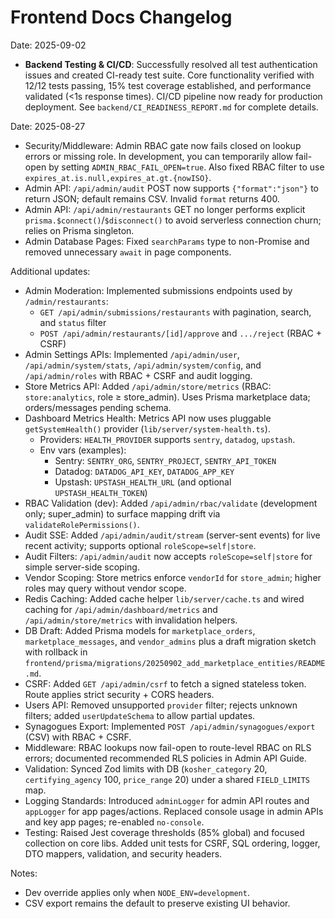 # Frontend Docs Changelog

Date: 2025-09-02

- **Backend Testing & CI/CD**: Successfully resolved all test authentication issues and created CI-ready test suite. Core functionality verified with 12/12 tests passing, 15% test coverage established, and performance validated (<1s response times). CI/CD pipeline now ready for production deployment. See `backend/CI_READINESS_REPORT.md` for complete details.

Date: 2025-08-27

- Security/Middleware: Admin RBAC gate now fails closed on lookup errors or missing role. In development, you can temporarily allow fail-open by setting `ADMIN_RBAC_FAIL_OPEN=true`. Also fixed RBAC filter to use `expires_at.is.null,expires_at.gt.{nowISO}`.
- Admin API: `/api/admin/audit` POST now supports `{"format":"json"}` to return JSON; default remains CSV. Invalid `format` returns 400.
- Admin API: `/api/admin/restaurants` GET no longer performs explicit `prisma.$connect()`/`$disconnect()` to avoid serverless connection churn; relies on Prisma singleton.
- Admin Database Pages: Fixed `searchParams` type to non-Promise and removed unnecessary `await` in page components.

Additional updates:
- Admin Moderation: Implemented submissions endpoints used by `/admin/restaurants`:
  - `GET /api/admin/submissions/restaurants` with pagination, search, and `status` filter
  - `POST /api/admin/restaurants/[id]/approve` and `.../reject` (RBAC + CSRF)
- Admin Settings APIs: Implemented `/api/admin/user`, `/api/admin/system/stats`, `/api/admin/system/config`, and `/api/admin/roles` with RBAC + CSRF and audit logging.
 - Store Metrics API: Added `/api/admin/store/metrics` (RBAC: `store:analytics`, role ≥ store_admin). Uses Prisma marketplace data; orders/messages pending schema.
 - Dashboard Metrics Health: Metrics API now uses pluggable `getSystemHealth()` provider (`lib/server/system-health.ts`).
    - Providers: `HEALTH_PROVIDER` supports `sentry`, `datadog`, `upstash`.
    - Env vars (examples):
      - Sentry: `SENTRY_ORG`, `SENTRY_PROJECT`, `SENTRY_API_TOKEN`
      - Datadog: `DATADOG_API_KEY`, `DATADOG_APP_KEY`
      - Upstash: `UPSTASH_HEALTH_URL` (and optional `UPSTASH_HEALTH_TOKEN`)
 - RBAC Validation (dev): Added `/api/admin/rbac/validate` (development only; super_admin) to surface mapping drift via `validateRolePermissions()`.
 - Audit SSE: Added `/api/admin/audit/stream` (server-sent events) for live recent activity; supports optional `roleScope=self|store`.
 - Audit Filters: `/api/admin/audit` now accepts `roleScope=self|store` for simple server-side scoping.
 - Vendor Scoping: Store metrics enforce `vendorId` for `store_admin`; higher roles may query without vendor scope.
 - Redis Caching: Added cache helper `lib/server/cache.ts` and wired caching for `/api/admin/dashboard/metrics` and `/api/admin/store/metrics` with invalidation helpers.
 - DB Draft: Added Prisma models for `marketplace_orders`, `marketplace_messages`, and `vendor_admins` plus a draft migration sketch with rollback in `frontend/prisma/migrations/20250902_add_marketplace_entities/README.md`.
- CSRF: Added `GET /api/admin/csrf` to fetch a signed stateless token. Route applies strict security + CORS headers.
- Users API: Removed unsupported `provider` filter; rejects unknown filters; added `userUpdateSchema` to allow partial updates.
- Synagogues Export: Implemented `POST /api/admin/synagogues/export` (CSV) with RBAC + CSRF.
- Middleware: RBAC lookups now fail-open to route-level RBAC on RLS errors; documented recommended RLS policies in Admin API Guide.
- Validation: Synced Zod limits with DB (`kosher_category` 20, `certifying_agency` 100, `price_range` 20) under a shared `FIELD_LIMITS` map.
- Logging Standards: Introduced `adminLogger` for admin API routes and `appLogger` for app pages/actions. Replaced console usage in admin APIs and key app pages; re-enabled `no-console`.
- Testing: Raised Jest coverage thresholds (85% global) and focused collection on core libs. Added unit tests for CSRF, SQL ordering, logger, DTO mappers, validation, and security headers.

Notes:
- Dev override applies only when `NODE_ENV=development`.
- CSV export remains the default to preserve existing UI behavior.
